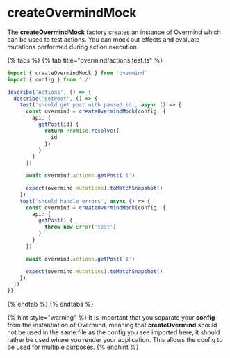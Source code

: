 # createOvermindMock

The **createOvermindMock** factory creates an instance of Overmind which can be used to test actions. You can mock out effects and evaluate mutations performed during action execution.

{% tabs %}
{% tab title="overmind/actions.test.ts" %}
```typescript
import { createOvermindMock } from 'overmind'
import { config } from './'

describe('Actions', () => {
  describe('getPost', () => {
    test('should get post with passed id', async () => {
      const overmind = createOvermindMock(config, {
        api: {
          getPost(id) {
            return Promise.resolve({
              id
            })
          }
        }
      })

      await overmind.actions.getPost('1')

      expect(overmind.mutations).toMatchSnapshot()
    })
    test('should handle errors', async () => {
      const overmind = createOvermindMock(config, {
        api: {
          getPost() {
            throw new Error('test')
          }
        }
      })

      await overmind.actions.getPost('1')

      expect(overmind.mutations).toMatchSnapshot()
    })
  })
})
```
{% endtab %}
{% endtabs %}

{% hint style="warning" %}
It is important that you separate your **config** from the instantiation of Overmind, meaning that **createOvermind** should not be used in the same file as the config you see imported here, it should rather be used where you render your application. This allows the config to be used for multiple purposes.
{% endhint %}

